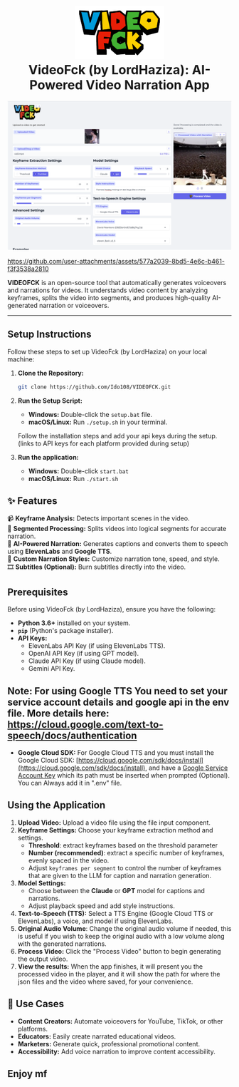 <h1 align="center">
  <img src="logo.png" alt="VideoFck Logo" width="200"/><br>
  VideoFck (by LordHaziza): AI-Powered Video Narration App
</h1>

![App Screenshot](Screenshot.png)

https://github.com/user-attachments/assets/577a2039-8bd5-4e6c-b461-f3f3538a2810

**VIDEOFCK** is an open-source tool that automatically generates voiceovers and narrations for videos. It understands video content by analyzing keyframes, splits the video into segments, and produces high-quality AI-generated narration or voiceovers.

---

## Setup Instructions

Follow these steps to set up VideoFck (by LordHaziza) on your local machine:

1.  **Clone the Repository:**
    ```bash
    git clone https://github.com/Ido108/VIDEOFCK.git
    ```
2.  **Run the Setup Script:**

    *   **Windows:** Double-click the `setup.bat` file.
    *   **macOS/Linux:** Run `./setup.sh` in your terminal.

    Follow the installation steps and add your api keys during the setup. (links to API keys for each platform provided during setup)

3.  **Run the application:**
    *   **Windows:** Double-click `start.bat`
    *   **macOS/Linux:** Run `./start.sh`

## ✨ Features

📹 **Keyframe Analysis:** Detects important scenes in the video.  
📝 **Segmented Processing:** Splits videos into logical segments for accurate narration.  
🎤 **AI-Powered Narration:** Generates captions and converts them to speech using **ElevenLabs** and **Google TTS**.  
🎨 **Custom Narration Styles:** Customize narration tone, speed, and style.  
🎞 **Subtitles (Optional):** Burn subtitles directly into the video.  

## Prerequisites

Before using VideoFck (by LordHaziza), ensure you have the following:

*   **Python 3.6+** installed on your system.
*   **`pip`** (Python's package installer).
*   **API Keys:**
    *   ElevenLabs API Key (if using ElevenLabs TTS).
    *   OpenAI API Key (if using GPT model).
    *   Claude API Key (if using Claude model).
    *   Gemini API Key.
## Note: For using Google TTS You need to set your service account details and google api in the env file. More details here: https://cloud.google.com/text-to-speech/docs/authentication
*   **Google Cloud SDK:** For Google Cloud TTS and you must install the Google Cloud SDK: [https://cloud.google.com/sdk/docs/install](https://cloud.google.com/sdk/docs/install), and have a [Google Service Account Key](https://cloud.google.com/iam/docs/keys-create-delete) which its path must be inserted when prompted (Optional). You can Always add it in ".env" file.



## Using the Application

1.  **Upload Video:** Upload a video file using the file input component.
2.  **Keyframe Settings:** Choose your keyframe extraction method and settings.
    *  **Threshold**: extract keyframes based on the threshold parameter
    *  **Number (recommended)**: extract a specific number of keyframes, evenly spaced in the video.
    *   Adjust `keyframes per segment` to control the number of keyframes that are given to the LLM for caption and narration generation.
3.  **Model Settings:**
    *   Choose between the **Claude** or **GPT** model for captions and narrations.
    *   Adjust playback speed and add style instructions.
4.  **Text-to-Speech (TTS):** Select a TTS Engine (Google Cloud TTS or ElevenLabs), a voice, and model if using ElevenLabs.
6.  **Original Audio Volume**: Change the original audio volume if needed, this is useful if you wish to keep the original audio with a low volume along with the generated narrations.
7.  **Process Video:** Click the "Process Video" button to begin generating the output video.
8.  **View the results:** When the app finishes, it will present you the processed video in the player, and it will show the path for where the json files and the video where saved, for your convenience.


## 💪 Use Cases

- **Content Creators:** Automate voiceovers for YouTube, TikTok, or other platforms.  
- **Educators:** Easily create narrated educational videos.  
- **Marketers:** Generate quick, professional promotional content.  
- **Accessibility:** Add voice narration to improve content accessibility.  

## Enjoy mf
